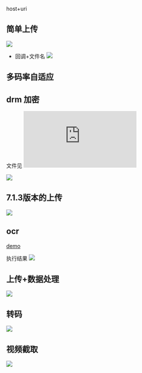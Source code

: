 
host+uri


## 简单上传

![](http://img-lj.oss-cn-hangzhou.aliyuncs.com/18-8-15/80844127.jpg)


+ 回调+文件名
![](https://i.iamlj.com/19-01-21-0edbf04af947cb8c071168f37f2901ef.png)

## 多码率自适应

## drm 加密

文件见 ![drm.php](https://github.com/shliujing/qn-php-sdk/blob/master/examples/lj/dora/drm.php)

![](http://i.iamlj.com/18-12-17/39061649.jpg)

## 7.1.3版本的上传

![](http://i.iamlj.com/18-12-24/80530303.jpg)

## ocr

[demo](https://github.com/shliujing/qn-php-sdk/blob/master/lj/ai/ocr_idcard.php)

执行结果
![](http://i.iamlj.com/18-12-20/14025507.jpg)

## 上传+数据处理

![](http://i.iamlj.com/19-1-4/44593326.jpg)

## 转码

![](https://i.iamlj.com/19-01-21-4b9dd1d08af617b0adf646b3004b7cac.png)


## 视频截取

![](https://i.iamlj.com/19-01-29/151624.png)

